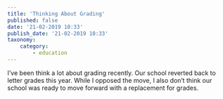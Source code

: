 ```yaml
---
title: 'Thinking About Grading'
published: false
date: '21-02-2019 10:33'
publish_date: '21-02-2019 10:33'
taxonomy:
    category:
        - education
---
```


I’ve been think a lot about grading recently. Our school reverted back to letter grades this year. While I opposed the move, I also don’t think our school was ready to move forward with a replacement for grades.